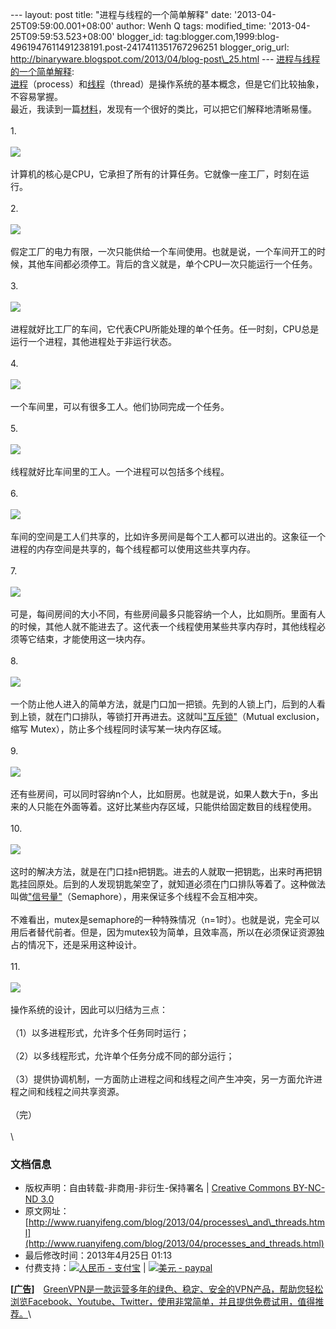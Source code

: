 --- layout: post title: "进程与线程的一个简单解释" date:
'2013-04-25T09:59:00.001+08:00' author: Wenh Q tags: modified\_time:
'2013-04-25T09:59:53.523+08:00' blogger\_id:
tag:blogger.com,1999:blog-4961947611491238191.post-2417411351767296251
blogger\_orig\_url:
http://binaryware.blogspot.com/2013/04/blog-post\_25.html ---
[进程与线程的一个简单解释](http://www.ruanyifeng.com/blog/2013/04/processes_and_threads.html):
\
[进程](https://zh.wikipedia.org/zh-cn/%E8%BF%9B%E7%A8%8B)（process）和[线程](https://zh.wikipedia.org/zh-cn/%E7%BA%BF%E7%A8%8B)（thread）是操作系统的基本概念，但是它们比较抽象，不容易掌握。\
最近，我读到一篇[材料](http://www.qnx.com/developers/docs/6.4.1/neutrino/getting_started/s1_procs.html)，发现有一个很好的类比，可以把它们解释地清晰易懂。\
\
1.\
\
![](http://image.beekka.com/blog/201304/bg2013042401.jpg)\
\
计算机的核心是CPU，它承担了所有的计算任务。它就像一座工厂，时刻在运行。\
\
2.\
\
![](http://image.beekka.com/blog/201304/bg2013042402.png)\
\
假定工厂的电力有限，一次只能供给一个车间使用。也就是说，一个车间开工的时候，其他车间都必须停工。背后的含义就是，单个CPU一次只能运行一个任务。\
\
3.\
\
![](http://image.beekka.com/blog/201304/bg2013042403.jpg)\
\
进程就好比工厂的车间，它代表CPU所能处理的单个任务。任一时刻，CPU总是运行一个进程，其他进程处于非运行状态。\
\
4.\
\
![](http://image.beekka.com/blog/201304/bg2013042404.jpg)\
\
一个车间里，可以有很多工人。他们协同完成一个任务。\
\
5.\
\
![](http://image.beekka.com/blog/201304/bg2013042405.jpg)\
\
线程就好比车间里的工人。一个进程可以包括多个线程。\
\
6.\
\
![](http://image.beekka.com/blog/201304/bg2013042406.png)\
\
车间的空间是工人们共享的，比如许多房间是每个工人都可以进出的。这象征一个进程的内存空间是共享的，每个线程都可以使用这些共享内存。\
\
7.\
\
![](http://image.beekka.com/blog/201304/bg2013042407.jpg)\
\
可是，每间房间的大小不同，有些房间最多只能容纳一个人，比如厕所。里面有人的时候，其他人就不能进去了。这代表一个线程使用某些共享内存时，其他线程必须等它结束，才能使用这一块内存。\
\
8.\
\
![](http://image.beekka.com/blog/201304/bg2013042408.jpg)\
\
一个防止他人进入的简单方法，就是门口加一把锁。先到的人锁上门，后到的人看到上锁，就在门口排队，等锁打开再进去。这就叫["互斥锁"](http://zh.wikipedia.org/wiki/%E4%BA%92%E6%96%A5%E9%94%81)（Mutual
exclusion，缩写 Mutex），防止多个线程同时读写某一块内存区域。\
\
9.\
\
![](http://image.beekka.com/blog/201304/bg2013042409.jpg)\
\
还有些房间，可以同时容纳n个人，比如厨房。也就是说，如果人数大于n，多出来的人只能在外面等着。这好比某些内存区域，只能供给固定数目的线程使用。\
\
10.\
\
![](http://image.beekka.com/blog/201304/bg2013042410.jpg)\
\
这时的解决方法，就是在门口挂n把钥匙。进去的人就取一把钥匙，出来时再把钥匙挂回原处。后到的人发现钥匙架空了，就知道必须在门口排队等着了。这种做法叫做["信号量"](http://en.wikipedia.org/wiki/Semaphore_(programming))（Semaphore），用来保证多个线程不会互相冲突。\
\
不难看出，mutex是semaphore的一种特殊情况（n=1时）。也就是说，完全可以用后者替代前者。但是，因为mutex较为简单，且效率高，所以在必须保证资源独占的情况下，还是采用这种设计。\
\
11.\
\
![](http://image.beekka.com/blog/201304/bg2013042411.png)\
\
操作系统的设计，因此可以归结为三点：\
\
（1）以多进程形式，允许多个任务同时运行；\
\
（2）以多线程形式，允许单个任务分成不同的部分运行；\
\
（3）提供协调机制，一方面防止进程之间和线程之间产生冲突，另一方面允许进程之间和线程之间共享资源。\
\
（完）\
\
\

### 文档信息

-   版权声明：自由转载-非商用-非衍生-保持署名 | [Creative Commons
    BY-NC-ND
    3.0](http://creativecommons.org/licenses/by-nc-nd/3.0/deed.zh)
-   原文网址：[http://www.ruanyifeng.com/blog/2013/04/processes\_and\_threads.html](http://www.ruanyifeng.com/blog/2013/04/processes_and_threads.html)
-   最后修改时间：2013年4月25日 01:13
-   付费支持：[![人民币 -
    支付宝](http://www.ruanyifeng.com/blog/images/rmb_32.png "人民币")](https://me.alipay.com/ruanyf)
    | [![美元 -
    paypal](http://www.ruanyifeng.com/blog/images/dollar_32.png "美元")](https://www.paypal.com/cgi-bin/webscr?cmd=_xclick&business=yifeng.ruan@gmail.com&currency_code=USD&amount=0.99&return=http://www.ruanyifeng.com/thank.html&item_name=Ruan%20YiFeng%27s%20Blog&undefined_quantity=1&no_note=0)

**[[广告](http://www.ruanyifeng.com/ads.html)]**　[GreenVPN是一款运营多年的绿色、稳定、安全的VPN产品，帮助您轻松浏览Facebook、Youtube、Twitter，使用非常简单，并且提供免费试用，值得推荐。](http://www.greenvpn.org/?utm_source=ruanyifeng.com)\

